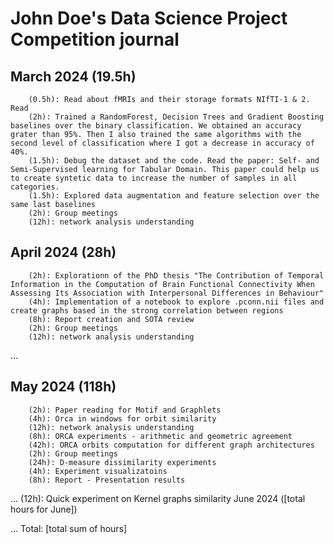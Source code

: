 # John Doe's Data Science Project Competition journal
## March 2024 (19.5h)

        (0.5h): Read about fMRIs and their storage formats NIfTI-1 & 2. Read
        (2h): Trained a RandomForest, Decision Trees and Gradient Boosting baselines over the binary classification. We obtained an accuracy grater than 95%. Then I also trained the same algorithms with the second level of classification where I got a decrease in accuracy of 40%.
        (1.5h): Debug the dataset and the code. Read the paper: Self- and Semi-Supervised learning for Tabular Domain. This paper could help us to create syntetic data to increase the number of samples in all categories.
        (1.5h): Explored data augmentation and feature selection over the same last baselines
        (2h): Group meetings
        (12h): network analysis understanding
## April 2024 (28h)
        (2h): Explorationn of the PhD thesis "The Contribution of Temporal Information in the Computation of Brain Functional Connectivity When Assessing Its Association with Interpersonal Differences in Behaviour"
        (4h): Implementation of a notebook to explore .pconn.nii files and create graphs based in the strong correlation between regions
        (8h): Report creation and SOTA review
        (2h): Group meetings
        (12h): network analysis understanding
...
## May 2024 (118h)
        (2h): Paper reading for Motif and Graphlets
        (4h): Orca in windows for orbit similarity
        (12h): network analysis understanding
        (8h): ORCA experiments - arithmetic and geometric agreement
        (42h): ORCA orbits computation for different graph architectures
        (2h): Group meetings
        (24h): D-measure dissimilarity experiments
        (4h): Experiment visualizatoins
        (8h): Report - Presentation results
...     (12h): Quick experiment on Kernel graphs similarity
June 2024 ([total hours for June])

...
Total: [total sum of hours]

